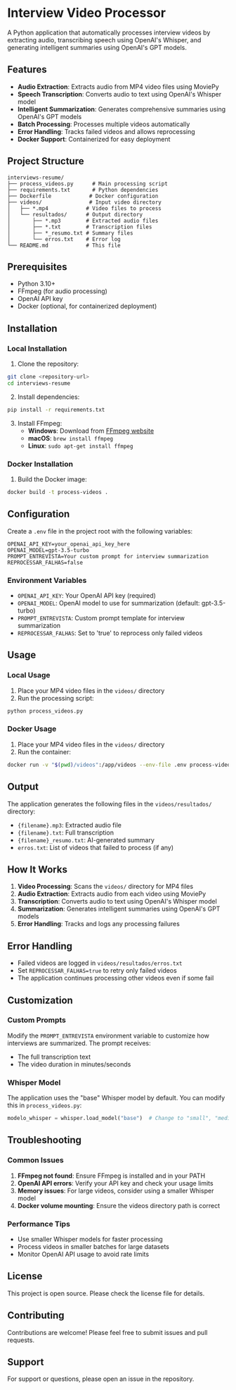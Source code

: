 # Interview Video Processor

A Python application that automatically processes interview videos by extracting audio, transcribing speech using OpenAI's Whisper, and generating intelligent summaries using OpenAI's GPT models.

## Features

- **Audio Extraction**: Extracts audio from MP4 video files using MoviePy
- **Speech Transcription**: Converts audio to text using OpenAI's Whisper model
- **Intelligent Summarization**: Generates comprehensive summaries using OpenAI's GPT models
- **Batch Processing**: Processes multiple videos automatically
- **Error Handling**: Tracks failed videos and allows reprocessing
- **Docker Support**: Containerized for easy deployment

## Project Structure

```
interviews-resume/
├── process_videos.py      # Main processing script
├── requirements.txt       # Python dependencies
├── Dockerfile            # Docker configuration
├── videos/               # Input video directory
│   ├── *.mp4            # Video files to process
│   └── resultados/      # Output directory
│       ├── *.mp3        # Extracted audio files
│       ├── *.txt        # Transcription files
│       ├── *_resumo.txt # Summary files
│       └── erros.txt    # Error log
└── README.md            # This file
```

## Prerequisites

- Python 3.10+
- FFmpeg (for audio processing)
- OpenAI API key
- Docker (optional, for containerized deployment)

## Installation

### Local Installation

1. Clone the repository:
```bash
git clone <repository-url>
cd interviews-resume
```

2. Install dependencies:
```bash
pip install -r requirements.txt
```

3. Install FFmpeg:
   - **Windows**: Download from [FFmpeg website](https://ffmpeg.org/download.html)
   - **macOS**: `brew install ffmpeg`
   - **Linux**: `sudo apt-get install ffmpeg`

### Docker Installation

1. Build the Docker image:
```bash
docker build -t process-videos .
```

## Configuration

Create a `.env` file in the project root with the following variables:

```env
OPENAI_API_KEY=your_openai_api_key_here
OPENAI_MODEL=gpt-3.5-turbo
PROMPT_ENTREVISTA=Your custom prompt for interview summarization
REPROCESSAR_FALHAS=false
```

### Environment Variables

- `OPENAI_API_KEY`: Your OpenAI API key (required)
- `OPENAI_MODEL`: OpenAI model to use for summarization (default: gpt-3.5-turbo)
- `PROMPT_ENTREVISTA`: Custom prompt template for interview summarization
- `REPROCESSAR_FALHAS`: Set to 'true' to reprocess only failed videos

## Usage

### Local Usage

1. Place your MP4 video files in the `videos/` directory
2. Run the processing script:
```bash
python process_videos.py
```

### Docker Usage

1. Place your MP4 video files in the `videos/` directory
2. Run the container:
```bash
docker run -v "$(pwd)/videos":/app/videos --env-file .env process-videos
```

## Output

The application generates the following files in the `videos/resultados/` directory:

- `{filename}.mp3`: Extracted audio file
- `{filename}.txt`: Full transcription
- `{filename}_resumo.txt`: AI-generated summary
- `erros.txt`: List of videos that failed to process (if any)

## How It Works

1. **Video Processing**: Scans the `videos/` directory for MP4 files
2. **Audio Extraction**: Extracts audio from each video using MoviePy
3. **Transcription**: Converts audio to text using OpenAI's Whisper model
4. **Summarization**: Generates intelligent summaries using OpenAI's GPT models
5. **Error Handling**: Tracks and logs any processing failures

## Error Handling

- Failed videos are logged in `videos/resultados/erros.txt`
- Set `REPROCESSAR_FALHAS=true` to retry only failed videos
- The application continues processing other videos even if some fail

## Customization

### Custom Prompts

Modify the `PROMPT_ENTREVISTA` environment variable to customize how interviews are summarized. The prompt receives:
- The full transcription text
- The video duration in minutes/seconds

### Whisper Model

The application uses the "base" Whisper model by default. You can modify this in `process_videos.py`:
```python
modelo_whisper = whisper.load_model("base")  # Change to "small", "medium", "large", etc.
```

## Troubleshooting

### Common Issues

1. **FFmpeg not found**: Ensure FFmpeg is installed and in your PATH
2. **OpenAI API errors**: Verify your API key and check your usage limits
3. **Memory issues**: For large videos, consider using a smaller Whisper model
4. **Docker volume mounting**: Ensure the videos directory path is correct

### Performance Tips

- Use smaller Whisper models for faster processing
- Process videos in smaller batches for large datasets
- Monitor OpenAI API usage to avoid rate limits

## License

This project is open source. Please check the license file for details.

## Contributing

Contributions are welcome! Please feel free to submit issues and pull requests.

## Support

For support or questions, please open an issue in the repository.
